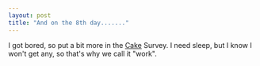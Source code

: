 ```yaml
---
layout: post
title: "And on the 8th day......."
---
```

I got bored, so put a bit more in the [Cake][1] Survey. I need sleep, but I know I won't get any, so that's why we call it "work".

   [1]: /2003/02/11/survey-of-double-chocolate-muffins-in-cambridge.html
